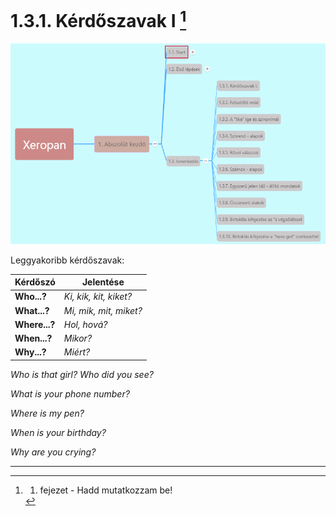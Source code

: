 # 1.3.1. Kérdőszavak I [^1]

![1.3](images/1.3.png)

Leggyakoribb kérdőszavak:

| Kérdőszó         | Jelentése                      |
|------------------|--------------------------------|
| **Who...?**      | *Ki, kik, kit, kiket?*         |
| **What...?**     | *Mi, mik, mit, miket?*         |
| **Where...?**    | *Hol, hová?*                   |
| **When...?**     | *Mikor?*                       |
| **Why...?** | *Miért?* |

*Who is that girl?*
*Who did you see?*

*What is your phone number?*

*Where is my pen?*

*When is your birthday?*

*Why are you crying?*

---
[^1]: 1. fejezet - Hadd mutatkozzam be!